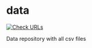 # data

[![Check URLs](https://github.com/incyi/data/actions/workflows/url-checker.yml/badge.svg)](https://github.com/incyi/data/actions/workflows/url-checker.yml)

Data repository with all csv files
